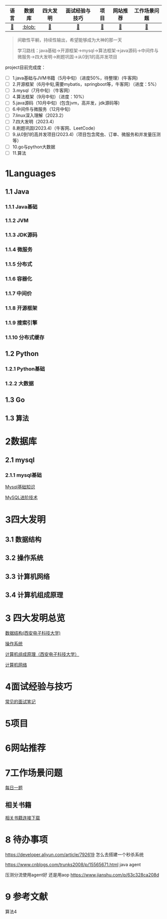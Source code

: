 |                语言                |       数据库       |       四大发明       |        面试经验与技巧        |            项目            |         网站推荐         |        工作场景问题        |
| :----------------------------------: | :------------------: | :--------------------: | :----------------------------: | :--------------------------: | :-------------------------: | :--------------------------: |
| [:large_blue_circle:](#1Languages) | [:blob:](#2数据库) | [:book:](#3四大发明) | [:school:](#4面试经验与技巧) | [:person_fencing:](#5项目) | [:satellite:](#6网站推荐) | [:iphone:](#7工作场景问题) |

> 间歇性平躺，持续性输出，希望能够成为大神的那一天
>
> 学习路线：java基础->开源框架->mysql->算法框架->java源码->中间件与微服务->四大发明->刷题巩固->从0到1的高并发项目

project目前完成度：

* [ ]  1.java基础与JVM书籍（5月中旬）（进度50%，待整理）(牛客网)
* [ ]  2.开源框架（6月中旬,需要mybatis，springboot等，牛客网）（进度：5%）
* [ ]  3.mysql（7月中旬）（牛客网）
* [ ]  4.算法框架（9月中旬）（进度：10%）
* [ ]  5.java源码（10月中旬）(包含jvm，高并发，jdk源码等)
* [ ]  6.中间件与微服务（12月中旬）
* [ ]  7.linux深入理解（2023.2）
* [ ]  7.四大发明（2023.4）
* [ ]  8.刷题巩固(2023.4)（牛客网、LeetCode）
* [ ]  9.从0到1的高并发项目(2023.4)（项目包含爬虫、订单、微服务和并发量压测等）
* [ ]  10.go与python大数据
* [ ]  11.算法

# 1Languages

## 1.1 Java

### 1.1.1 Java基础

### 1.1.2 JVM

### 1.1.3 JDK源码

### 1.1.4 微服务

### 1.1.5 分布式

### 1.1.6 容器化

### 1.1.7 中间价

### 1.1.8 开源框架

### 1.1.9 搜索引擎

### 1.1.10 分布式缓存

## 1.2 Python

### 1.2.1 Python基础

### 1.2.2 大数据

## 1.3 Go

## 1.3 算法

# 2数据库

## 2.1 mysql

### 2.1.1 mysql基础

[Mysql基础知识](https://github.com/liyuanbo1997/JavaSeniorEngineer/blob/master/数据库技术/Mysql基础知识.md)

[MySQL进阶技术](https://github.com/liyuanbo1997/JavaSeniorEngineer/blob/master/数据库技术/MySQL进阶技术.md)

# 3四大发明

## 3.1 数据结构

## 3.2 操作系统

## 3.3 计算机网络

## 3.4 计算机组成原理

# 3 四大发明总览

[数据结构(西安电子科技大学)](https://github.com/liyuanbo1997/JavaSeniorEngineer/blob/master/四大发明总览/JDK的数据结构.md)

[操作系统](https://github.com/liyuanbo1997/JavaSeniorEngineer/blob/master/四大发明总览/操作系统.md)

[计算机组成原理（西安电子科技大学）](https://github.com/liyuanbo1997/JavaSeniorEngineer/blob/master/四大发明总览/计算机组成原理.md)

[计算机网络](https://github.com/liyuanbo1997/JavaSeniorEngineer/blob/master/四大发明总览/计算机网络.md)

# 4面试经验与技巧

[常见的面试笔记](https://github.com/liyuanbo1997/JavaSeniorEngineer/blob/master/面试经验和问题总结/常见的面试笔记.md)

# 5项目

# 6网站推荐

# 7工作场景问题

[每日一题](https://github.com/liyuanbo1997/JavaSeniorEngineer/blob/master/面试经验和问题总结/每日一题.md)

## 相关书籍

[相关书籍连接下载](https://github.com/liyuanbo1997/JavaSeniorEngineer/blob/master/相关书籍连接下载.md)

# 8 待办事项

https://developer.aliyun.com/article/792619 怎么去搭建一个秒杀系统

https://www.cnblogs.com/trunks2008/p/15565671.html java agent

压测分流使用agent好 还是用aop
https://www.jianshu.com/p/63c328ca208d

# 9 参考文献

算法4
